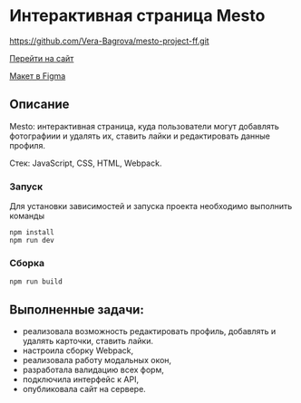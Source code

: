 # Интерактивная страница Mesto

https://github.com/Vera-Bagrova/mesto-project-ff.git

[Перейти на сайт](https://vera-bagrova.github.io/mesto-project-ff/)

[Макет в Figma](https://www.figma.com/design/BOu4PyRg0j7B70CHFy6jY3/5-спринт.-JavaScript?node-id=0-1&p=f)

## Описание

Mesto: интерактивная страница, куда пользователи могут добавлять фотографиии и удалять их, ставить лайки и редактировать данные профиля.

Cтек: JavaScript, CSS, HTML, Webpack.

### Запуск

Для установки зависимостей и запуска проекта необходимо выполнить команды

```
npm install
npm run dev
```

### Сборка

```
npm run build
```

## Выполненные задачи:

- реализовала возможность редактировать профиль, добавлять и удалять карточки, ставить лайки.
- настроила сборку Webpack,
- реализовала работу модальных окон,
- разработала валидацию всех форм,
- подключила интерфейс к API,
- опубликовала сайт на сервере.
